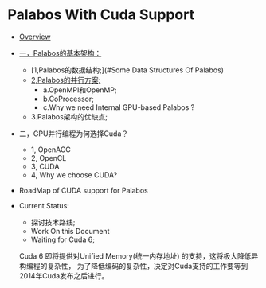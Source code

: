 Palabos With Cuda Support
=============
*   [Overview](#overview)

*   [一，Palabos的基本架构：](#Palabos的基本架构)
    *   [1,Palabos的数据结构;](#Some Data Structures Of Palabos)
    *   [2,Palabos的并行方案;](#)
        *   a.OpenMPI和OpenMP;
        *   b.CoProcessor;
        *   c.Why we need Internal GPU-based Palabos ?
    *   3.Palabos架构的优缺点;
    
*   二，GPU并行编程为何选择Cuda？
    * 1, OpenACC
    * 2, OpenCL
    * 3, CUDA
    * 4, Why we choose CUDA?
    
*   RoadMap of CUDA support for Palabos

*   Current Status:
    *   探讨技术路线;
    *   Work On this Document
    *   Waiting for Cuda 6;
    
    Cuda 6 即将提供对Unified Memory(统一内存地址) 的支持，这将极大降低异构编程的复杂性，
为了降低编码的复杂性，决定对Cuda支持的工作要等到2014年Cuda发布之后进行。
